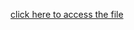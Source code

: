 [click here to access the file](https://drive.google.com/file/d/1-zHDstj93oZj_bq39SeGTdDDGxLu-jwT/view?usp=sharing)